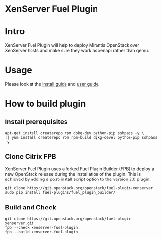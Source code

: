 XenServer Fuel Plugin
=====================

Intro
=====

XenServer Fuel Plugin will help to deploy Mirantis OpenStack over XenServer hosts and make sure they work as xenapi rather than qemu.


Usage
=====

Please look at the [install guide](doc/content/installation.rst)
and [user guide](doc/content/user-guide.rst).


How to build plugin
===================


Install prerequisites
---------------------

	apt-get install createrepo rpm dpkg-dev python-pip sshpass -y \
	|| yum install createrepo rpm rpm-build dpkg-devel python-pip sshpass -y


Clone Citrix FPB
------------------

XenServer Fuel Plugin uses a forked Fuel Plugin Builder (FPB) to deploy a new OpenStack release during the installation of the plugin.
This is achieved by adding a post-install script option to the version 2.0 plugin.

	git clone https://git.openstack.org/openstack/fuel-plugin-xenserver
	sudo pip install fuel-plugins/fuel_plugin_builder/



Build and Check
---------------

	git clone https://git.openstack.org/openstack/fuel-plugin-xenserver.git
	fpb --check xenserver-fuel-plugin
	fpb --build xenserver-fuel-plugin
